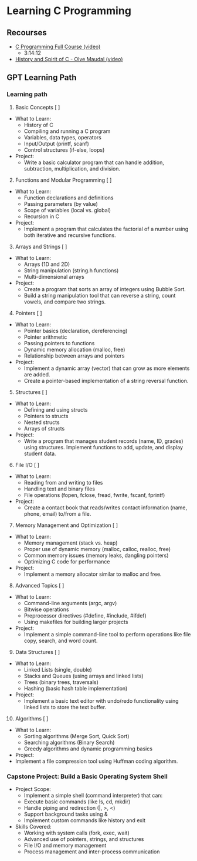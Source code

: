 # Learning C Programming

## Recourses

- [C Programming Full Course (video)](https://www.youtube.com/watch?v=87SH2Cn0s9A)
  - 3:14:12
- [History and Spirit of C - Olve Maudal (video)](https://www.youtube.com/watch?v=xGVRF-Y--hI)

## GPT Learning Path

### Learning path

1. Basic Concepts [ ]

- What to Learn:
  - History of C
  - Compiling and running a C program
  - Variables, data types, operators
  - Input/Output (printf, scanf)
  - Control structures (if-else, loops)
- Project:
  - Write a basic calculator program that can handle addition, subtraction, multiplication, and division.

2. Functions and Modular Programming [ ]

- What to Learn:
  - Function declarations and definitions
  - Passing parameters (by value)
  - Scope of variables (local vs. global)
  - Recursion in C
- Project:
  - Implement a program that calculates the factorial of a number using both iterative and recursive functions.

3. Arrays and Strings [ ]

- What to Learn:
  - Arrays (1D and 2D)
  - String manipulation (string.h functions)
  - Multi-dimensional arrays
- Project:
  - Create a program that sorts an array of integers using Bubble Sort.
  - Build a string manipulation tool that can reverse a string, count vowels, and compare two strings.

4. Pointers [ ]

- What to Learn:
  - Pointer basics (declaration, dereferencing)
  - Pointer arithmetic
  - Passing pointers to functions
  - Dynamic memory allocation (malloc, free)
  - Relationship between arrays and pointers
- Project:
  - Implement a dynamic array (vector) that can grow as more elements are added.
  - Create a pointer-based implementation of a string reversal function.

5. Structures [ ]

- What to Learn:
  - Defining and using structs
  - Pointers to structs
  - Nested structs
  - Arrays of structs
- Project:
  - Write a program that manages student records (name, ID, grades) using structures. Implement functions to add, update, and display student data.

6. File I/O [ ]

- What to Learn:
  - Reading from and writing to files
  - Handling text and binary files
  - File operations (fopen, fclose, fread, fwrite, fscanf, fprintf)
- Project:
  - Create a contact book that reads/writes contact information (name, phone, email) to/from a file.

7. Memory Management and Optimization [ ]

- What to Learn:
  - Memory management (stack vs. heap)
  - Proper use of dynamic memory (malloc, calloc, realloc, free)
  - Common memory issues (memory leaks, dangling pointers)
  - Optimizing C code for performance
- Project:
  - Implement a memory allocator similar to malloc and free.

8. Advanced Topics [ ]

- What to Learn:
  - Command-line arguments (argc, argv)
  - Bitwise operations
  - Preprocessor directives (#define, #include, #ifdef)
  - Using makefiles for building larger projects
- Project:
  - Implement a simple command-line tool to perform operations like file copy, search, and word count.

9. Data Structures [ ]

- What to Learn:
  - Linked Lists (single, double)
  - Stacks and Queues (using arrays and linked lists)
  - Trees (binary trees, traversals)
  - Hashing (basic hash table implementation)
- Project:
  - Implement a basic text editor with undo/redo functionality using linked lists to store the text buffer.

10. Algorithms [ ]

- What to Learn:
  - Sorting algorithms (Merge Sort, Quick Sort)
  - Searching algorithms (Binary Search)
  - Greedy algorithms and dynamic programming basics
- Project:
- Implement a file compression tool using Huffman coding algorithm.

### Capstone Project: Build a Basic Operating System Shell

- Project Scope:
  - Implement a simple shell (command interpreter) that can:
  - Execute basic commands (like ls, cd, mkdir)
  - Handle piping and redirection (|, >, <)
  - Support background tasks using &
  - Implement custom commands like history and exit
- Skills Covered:
  - Working with system calls (fork, exec, wait)
  - Advanced use of pointers, strings, and structures
  - File I/O and memory management
  - Process management and inter-process communication

